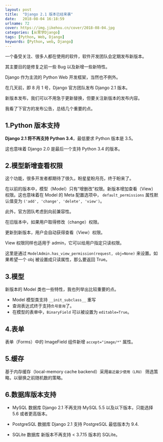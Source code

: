 ```yaml
---
layout: post
title:  "Django 2.1 版本已经来袭"
date:   2018-08-04 16:18:59
urlname: 72
cover: https://img.jikehou.cn/cover/2018-08-04.jpg
categories: [从零学Django]
tags: [Python, Web, Django]
keywords: [Python, web, Django]
---
```

一个备受关注、很多人都在使用的软件，软件开发团队会定期发布新版本。

其主要目的是修复之前一些 Bug 以及新增一些新特性。

Django 作为主流的 Python Web 开发框架，当然也不例外。

在几天前，即 8 月 1 号，Django 官方团队发布 Django 2.1 版本。

新版本发布，我们可以不用急于更新替换，但要关注新版本的发布内容。

我看了下官方的发布公告，总结几个重要的点。
<!-- more -->
## 1.Python 版本支持

**Django 2.1 将不再支持 Python 3.4**，最低要求 Python 版本是 3.5。

这也意味着 Django 2.0 是最后一个支持 Python 3.4 的版本。

## 2.模型新增查看权限

这个功能，很多开发者都期待了很久。盼星星盼月亮，终于盼来了。

在以前的版本中，模型（Model）只有“增删改”权限。新版本增加查看（View）权限。这也意味着在 Model 的 Meta 配置选项中， `default_permissions` 属性默认值变为 `('add', 'change', 'delete', 'view')`。

此外，官方团队考虑到向前兼容性。

在旧版本中，如果用户取得修改（change）权限。

更新到新版本，用户会自动获得查看（View）权限。

View 权限同样也适用于 admin，它可以给用户指定只读权限。

这里是通过 `ModelAdmin.has_view_permission(request, obj=None)` 来设置。如果希望一个 obj 被设置成只读属性，那么要返回 True。


## 3.模型
新版本的 Model 类也一些特性，我也列举出比较重要的点。
- Model 模型类支持 `__init_subclass__` 重写
- 查询表达式终于支持`负号查询`了。
- 在模型的表单中，`BinaryField` 可以被设置为 `editable=True`。

## 4.表单
表单（Forms）中的 ImageField 组件新增 `accept="image/*"` 属性。

## 5.缓存
基于内存缓存（local-memory cache backend）采用`最近最少使用（LRU）` 筛选策略，以替换之前随机数的策略。

## 6.数据库版本支持

- MySQL 数据库
Django 2.1 不再支持 MySQL 5.5 以及以下版本，只能选择 5.6 或者更高版本。

- PostgreSQL 数据库
Django 2.1 支持 PostgreSQL 最低版本为 9.4.

- SQLite 数据库
新版本不再支持 < 3.7.15 版本的 SQLite。